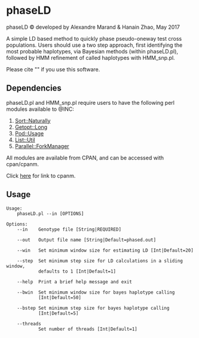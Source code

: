 # phaseLD
phaseLD &copy; developed by Alexandre Marand & Hanain Zhao, May 2017

A simple LD based method to quickly phase pseudo-oneway test cross populations. Users should use a two step approach, first identifying the most probable haplotypes, via Bayesian methods (within phaseLD.pl), followed by HMM refinement of called haplotypes with HMM_snp.pl. 

Please cite "" if you use this software.  

## Dependencies
phaseLD.pl and HMM_snp.pl require users to have the following perl modules available to @INC:

1) [Sort::Naturally](http://search.cpan.org/~bingos/Sort-Naturally-1.03/lib/Sort/Naturally.pm)
2) [Getopt::Long](http://perldoc.perl.org/Getopt/Long.html)
3) [Pod::Usage](http://search.cpan.org/~marekr/Pod-Usage-1.69/lib/Pod/Usage.pm)
4) [List::Util](http://search.cpan.org/~pevans/Scalar-List-Utils-1.47/lib/List/Util.pm)
5) [Parallel::ForkManager](search.cpan.org/~yanick/Parallel-ForkM…)

All modules are available from CPAN, and can be accessed with cpan/cpanm.

Click [here] for link to cpanm.

[here]: http://search.cpan.org/~miyagawa/Menlo-1.9004/script/cpanm-menlo

## Usage
```
Usage:
    phaseLD.pl --in [OPTIONS]

Options:
    --in    Genotype file [String|REQUIRED]

    --out   Output file name [String|Default=phased.out]

    --win   Set minimum window size for estimating LD [Int|Default=20]

    --step  Set minimum step size for LD calculations in a sliding window,
            defaults to 1 [Int|Default=1]

    --help  Print a brief help message and exit

    --bwin  Set minimum window size for bayes haplotype calling
            [Int|Default=50]

    --bstep Set minimum step size for bayes haplotype calling
            [Int|Default=5]

    --threads
            Set number of threads [Int|Default=1]
```
